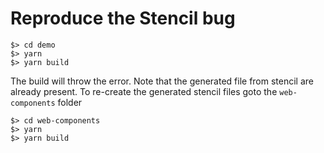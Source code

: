 # Reproduce the Stencil bug

    $> cd demo
    $> yarn
    $> yarn build

The build will throw the error. Note that the generated file from stencil are already present.
To re-create the generated stencil files goto the `web-components` folder

    $> cd web-components
    $> yarn
    $> yarn build
